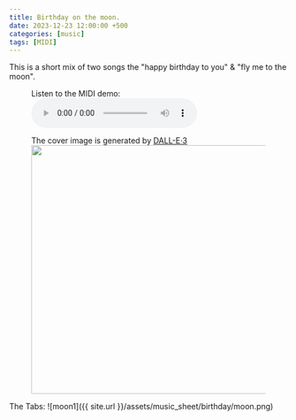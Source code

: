 ```yaml
---
title: Birthday on the moon.
date: 2023-12-23 12:00:00 +500
categories: [music]
tags: [MIDI]
---
```


This is a short mix of two songs the "happy birthday to you" & "fly me to the moon".<br /> 
<figure>
    <figcaption>Listen to the MIDI demo:</figcaption>
    <audio
        controls
        src="https://puar-playground.github.io/assets/audio/Birthday_Moonlight.mp3">
            <a href="https://puar-playground.github.io/assets/audio/Birthday_Moonlight.mp3">
                audio
            </a>
    </audio>
</figure>

<figure>
    <figcaption>The cover image is generated by <a href="https://openai.com/dall-e-3" target="_blank">DALL-E·3</a></figcaption>
    <img src="https://puar-playground.github.io/assets/img/covers/moon.png"
        width="450" 
        height="450" 
    />
</figure>

The Tabs:
![moon1]({{ site.url }}/assets/music_sheet/birthday/moon.png)<br /> 